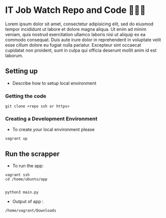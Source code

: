 # IT Job Watch Repo and Code 👩🏻‍💻

Lorem ipsum dolor sit amet, consectetur adipisicing elit, sed do eiusmod tempor incididunt ut labore et dolore magna aliqua. Ut enim ad minim veniam, quis nostrud exercitation ullamco laboris nisi ut aliquip ex ea commodo consequat. Duis aute irure dolor in reprehenderit in voluptate velit esse cillum dolore eu fugiat nulla pariatur. Excepteur sint occaecat cupidatat non proident, sunt in culpa qui officia deserunt mollit anim id est laborum.

## Setting up

- Describe how to setup local environment

### Getting the code

```
git clone <repo ssh or https>
```
### Creating a Development Environment

- To create your local environment please

```
vagrant up
```
<!-- To see the website with your changes go to :::

```
development.local
```
-->  
## Run the scrapper

* To run the app:

```
vagrant ssh
cd /home/ubuntu/app


python3 main.py

```

*  Output of app :

 ```
 /home/vagrant/Downloads
 ```
